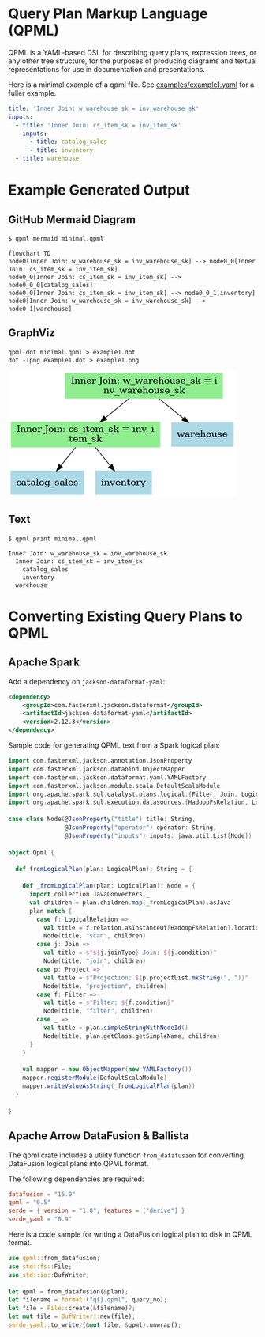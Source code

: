 # Query Plan Markup Language (QPML)

QPML is a YAML-based DSL for describing query plans, expression trees, or any other tree structure, for the purposes 
of producing diagrams and textual representations for use in documentation and presentations.

Here is a minimal example of a qpml file. See [examples/example1.yaml](examples/example1.yaml) for a fuller example.

```yaml
title: 'Inner Join: w_warehouse_sk = inv_warehouse_sk'
inputs:
  - title: 'Inner Join: cs_item_sk = inv_item_sk'
    inputs:
      - title: catalog_sales
      - title: inventory
  - title: warehouse
```

# Example Generated Output 

## GitHub Mermaid Diagram

```shell
$ qpml mermaid minimal.qpml
```

```mermaid
flowchart TD
node0[Inner Join: w_warehouse_sk = inv_warehouse_sk] --> node0_0[Inner Join: cs_item_sk = inv_item_sk]
node0_0[Inner Join: cs_item_sk = inv_item_sk] --> node0_0_0[catalog_sales]
node0_0[Inner Join: cs_item_sk = inv_item_sk] --> node0_0_1[inventory]
node0[Inner Join: w_warehouse_sk = inv_warehouse_sk] --> node0_1[warehouse]
```

## GraphViz

```shell
qpml dot minimal.qpml > example1.dot
dot -Tpng example1.dot > example1.png
```

![Example Diagram](examples/minimal.png)

## Text

```shell
$ qpml print minimal.qpml
```

```text
Inner Join: w_warehouse_sk = inv_warehouse_sk
  Inner Join: cs_item_sk = inv_item_sk
    catalog_sales
    inventory
  warehouse
```

# Converting Existing Query Plans to QPML

## Apache Spark

Add a dependency on `jackson-dataformat-yaml`:
```xml
<dependency>
    <groupId>com.fasterxml.jackson.dataformat</groupId>
    <artifactId>jackson-dataformat-yaml</artifactId>
    <version>2.12.3</version>
</dependency>
```

Sample code for generating QPML text from a Spark logical plan:

```scala
import com.fasterxml.jackson.annotation.JsonProperty
import com.fasterxml.jackson.databind.ObjectMapper
import com.fasterxml.jackson.dataformat.yaml.YAMLFactory
import com.fasterxml.jackson.module.scala.DefaultScalaModule
import org.apache.spark.sql.catalyst.plans.logical.{Filter, Join, LogicalPlan, Project}
import org.apache.spark.sql.execution.datasources.{HadoopFsRelation, LogicalRelation}

case class Node(@JsonProperty("title") title: String,
                @JsonProperty("operator") operator: String,
                @JsonProperty("inputs") inputs: java.util.List[Node])

object Qpml {

  def fromLogicalPlan(plan: LogicalPlan): String = {

    def _fromLogicalPlan(plan: LogicalPlan): Node = {
      import collection.JavaConverters._
      val children = plan.children.map(_fromLogicalPlan).asJava
      plan match {
        case f: LogicalRelation =>
          val title = f.relation.asInstanceOf[HadoopFsRelation].location.rootPaths.head.getName
          Node(title, "scan", children)
        case j: Join =>
          val title = s"${j.joinType} Join: ${j.condition}"
          Node(title, "join", children)
        case p: Project =>
          val title = s"Projection: ${p.projectList.mkString(", ")}"
          Node(title, "projection", children)
        case f: Filter =>
          val title = s"Filter: ${f.condition}"
          Node(title, "filter", children)
        case _ =>
          val title = plan.simpleStringWithNodeId()
          Node(title, plan.getClass.getSimpleName, children)
      }
    }

    val mapper = new ObjectMapper(new YAMLFactory())
    mapper.registerModule(DefaultScalaModule)
    mapper.writeValueAsString(_fromLogicalPlan(plan))
  }

}
```

## Apache Arrow DataFusion & Ballista

The qpml crate includes a utility function `from_datafusion` for converting DataFusion logical plans into QPML 
format.

The following dependencies are required:

```toml
datafusion = "15.0"
qpml = "0.5"
serde = { version = "1.0", features = ["derive"] }
serde_yaml = "0.9"
```

Here is a code sample for writing a DataFusion logical plan to disk in QPML format.

```rust
use qpml::from_datafusion;
use std::fs::File;
use std::io::BufWriter;

let qpml = from_datafusion(&plan);
let filename = format!("q{}.qpml", query_no);
let file = File::create(&filename)?;
let mut file = BufWriter::new(file);
serde_yaml::to_writer(&mut file, &qpml).unwrap();
```